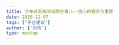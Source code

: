 ```yaml
---
title: 分布式系统测试那些事儿——信心的毁灭与重建
date: 2016-12-07
tags: ["平台建设"]
author: ['刘奇']
type: meetup
---
```


## 